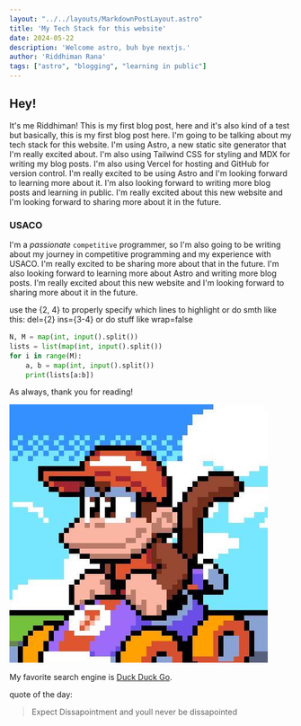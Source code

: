 ```yaml
---
layout: "../../layouts/MarkdownPostLayout.astro"
title: 'My Tech Stack for this website'
date: 2024-05-22
description: 'Welcome astro, buh bye nextjs.'
author: 'Riddhiman Rana'
tags: ["astro", "blogging", "learning in public"]
---
```


## Hey!

It's me Riddhiman! This is my first blog post, here and it's also kind of a test but basically, this is my first blog post here. I'm going to be talking about my tech stack for this website. I'm using Astro, a new static site generator that I'm really excited about. I'm also using Tailwind CSS for styling and MDX for writing my blog posts. I'm also using Vercel for hosting and GitHub for version control. I'm really excited to be using Astro and I'm looking forward to learning more about it. I'm also looking forward to writing more blog posts and learning in public. I'm really excited about this new website and I'm looking forward to sharing more about it in the future.

### USACO

I'm a *passionate* `competitive` programmer, so I'm also going to be writing about my journey in competitive programming and my experience with USACO. I'm really excited to be sharing more about that in the future. I'm also looking forward to learning more about Astro and writing more blog posts. I'm really excited about this new website and I'm looking forward to sharing more about it in the future.

use the {2, 4} to properly specify which lines to highlight or do smth like this: del={2} ins={3-4} or do stuff like wrap=false

```python del={2} ins={3-4}
N, M = map(int, input().split())
lists = list(map(int, input().split())
for i in range(M):
    a, b = map(int, input().split())
    print(lists[a:b])
```

As always, thank you for reading!

![rrcoder0167's avatar](../../assets/rrcoder0167_avatar.jpeg)

My favorite search engine is [Duck Duck Go](https://duckduckgo.com).

quote of the day:

> Expect Dissapointment and youll never be dissapointed